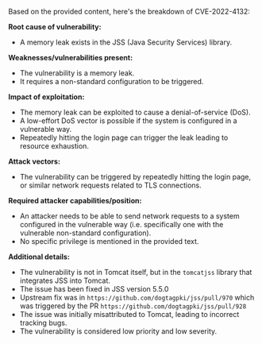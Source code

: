 Based on the provided content, here's the breakdown of CVE-2022-4132:

**Root cause of vulnerability:**
- A memory leak exists in the JSS (Java Security Services) library.

**Weaknesses/vulnerabilities present:**
- The vulnerability is a memory leak.
- It requires a non-standard configuration to be triggered.

**Impact of exploitation:**
- The memory leak can be exploited to cause a denial-of-service (DoS).
- A low-effort DoS vector is possible if the system is configured in a vulnerable way.
- Repeatedly hitting the login page can trigger the leak leading to resource exhaustion.

**Attack vectors:**
- The vulnerability can be triggered by repeatedly hitting the login page, or similar network requests related to TLS connections.

**Required attacker capabilities/position:**
- An attacker needs to be able to send network requests to a system configured in the vulnerable way (i.e. specifically one with the vulnerable non-standard configuration).
- No specific privilege is mentioned in the provided text.

**Additional details:**
- The vulnerability is not in Tomcat itself, but in the `tomcatjss` library that integrates JSS into Tomcat.
- The issue has been fixed in JSS version 5.5.0
- Upstream fix was in `https://github.com/dogtagpki/jss/pull/970` which was triggered by the PR `https://github.com/dogtagpki/jss/pull/928`
- The issue was initially misattributed to Tomcat, leading to incorrect tracking bugs.
- The vulnerability is considered low priority and low severity.